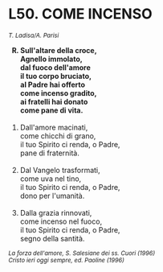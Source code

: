 # L50. COME INCENSO

<sub><i>T. Ladisa/A. Parisi</i></sub>
<ol>
	<b><li type="A" value="18">Sull'altare della croce,<br>
		Agnello immolato,<br>
		dal fuoco dell'amore<br>
		il tuo corpo bruciato,<br>
		al Padre hai offerto<br>
		come incenso gradito,<br>
		ai fratelli hai donato<br>
		come pane di vita.</li></b><br>
	<li value="1">Dall'amore macinati,<br>
		come chicchi di grano,<br>
		il tuo Spirito ci renda, o Padre,<br>
		pane di fraternità.</li><br>
	<li>Dal Vangelo trasformati,<br>
		come uva nel tino,<br>
		il tuo Spirito ci renda, o Padre,<br>
		dono per l'umanità.</li><br>
	<li>Dalla grazia rinnovati,<br>
		come incenso nel fuoco,<br>
		il tuo Spirito ci renda, o Padre,<br>
		segno della santità.</li>
</ol>
<sub><i>La forza dell'amore, S. Salesiane dei ss. Cuori (1996)<br>Cristo ieri oggi sempre, ed. Paoline (1996)</i></sub>
